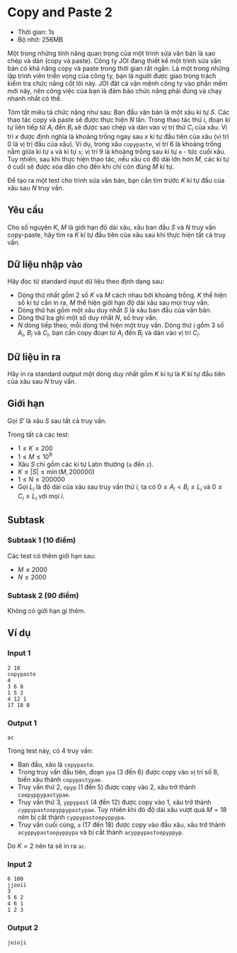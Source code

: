 # Copy and Paste 2

- Thời gian: 1s
- Bộ nhớ: 256MB

Một trong những tính năng quan trọng của một trình sửa văn bản là sao chép và dán (copy và paste). Công ty JOI đang thiết kế một trình sửa văn bản có khả năng copy và paste trong thời gian rất ngắn. Là một trong những lập trình viên triển vọng của công ty, bạn là người được giao trọng trách kiểm tra chức năng cốt lõi này. JOI đặt cả vận mệnh công ty vào phần mềm mới này, nên công việc của bạn là đảm bảo chức năng phải đúng và chạy nhanh nhất có thể.

Tóm tắt miêu tả chức năng như sau: Ban đầu văn bản là một xâu kí tự $S$. Các thao tác copy và paste sẽ được thực hiện $N$ lần. Trong thao tác thứ $i$, đoạn kí tự liên tiếp từ $A_i$ đến $B_i$ sẽ được sao chép và dán vào vị trí thứ $C_i$ của xâu. Vị trí $x$ được định nghĩa là khoảng trống ngay sau $x$ kí tự đầu tiên của xâu (vị trí $0$ là vị trị đầu của xâu). Ví dụ, trong xâu `copypaste`, vị trí $6$ là
khoảng trống nằm giữa kí tự `a` và kí tự `s`; vị trí $9$ là khoảng trống sau kí tự `e` - tức cuối xâu. Tuy nhiên, sau khi thực hiện thao tác, nếu xâu có độ dài lớn hơn $M$, các kí tự ở cuối sẽ được xóa dần cho đến khi chỉ còn đúng $M$ kí tự.

Để tạo ra một test cho trình sửa văn bản, bạn cần tìm trước $K$ kí tự đầu của xâu sau $N$ truy vấn.

## Yêu cầu

Cho số nguyên $K$, $M$ là giới hạn độ dài xâu, xâu ban đầu $S$ và $N$ truy vấn copy-paste, hãy tìm ra $K$ kí tự đầu tiên của xâu sau khi thực hiện tất cả truy vấn.

## Dữ liệu nhập vào

Hãy đọc từ standard input dữ liệu theo định dạng sau:

- Dòng thứ nhất gồm 2 số $K$ và $M$ cách nhau bởi khoảng trống. $K$ thể hiện số kí tự cần in ra, $M$ thể hiện giới hạn độ dài xâu sau mọi truy vấn. 
- Dòng thứ hai gồm một xâu duy nhất $S$ là xâu ban đầu của văn bản.
- Dòng thứ ba ghi một số duy nhất $N$, số truy vấn.
- $N$ dòng tiếp theo, mỗi dòng thể hiện một truy vấn. Dòng thứ $i$ gồm 3 số $A_i$, $B_i$ và $C_i$, bạn cần copy đoạn từ $A_i$ đến $B_i$ và dán vào vị trí $C_i$.

## Dữ liệu in ra

Hãy in ra standard output một dòng duy nhất gồm $K$ kí tự là $K$ kí tự đầu tiên của xâu sau $N$ truy vấn.

## Giới hạn

Gọi $S'$ là xâu $S$ sau tất cả truy vấn.

Trong tất cả các test:

- $1 \le K \le 200$
- $1 \le M \le 10^9$
- Xâu $S$ chỉ gồm các kí tự Latin thường (`a` đến `z`).
- $K \le |S| \le \min(M, 200 000)$
- $1 \le N \le 200 000$
- Gọi $L_i$ là độ dài của xâu sau truy vấn thứ $i$, ta có $0 \le A_i < B_i \le L_i$ và $0 \le C_i \le L_i$ với mọi $i$.

## Subtask
### Subtask 1 (10 điểm)
Các test có thêm giới hạn sau:

- $M \le 2000$
- $N \le 2000$

### Subtask 2 (90 điểm)
Không có giới hạn gì thêm.

## Ví dụ
### Input 1
```
2 18
copypaste
4
3 6 8
1 5 2
4 12 1
17 18 0
```
### Output 1
```
ac
```
Trong test này, có 4 truy vấn:

- Ban đầu, xâu là `copypaste`.
- Trong truy vấn đầu tiên, đoạn `ypa` (3 đến 6) được copy vào vị trí số $8$, biến xâu thành `copypastypae`.
- Truy vấn thứ 2, `opyp` (1 đến 5) được copy vào $2$,
xâu trở thành `coopyppypastypae`.
- Truy vấn thứ 3, `yppypast` (4 đến 12) được copy vào
$1$, xâu trở thành `cyppypastoopyppypastypae`. Tuy nhiên khi đó độ dài xâu vượt quá $M = 18$ nên bị cắt
thành `cyppypastoopyppypa`.
- Truy vấn cuối cùng, `a` (17 đến 18) được copy vào đầu xâu, xâu trở thành `acyppypastoopyppypa` và bị cắt thành `acyppypastoopyppyp`.

Do $K = 2$ nên ta sẽ in ra `ac`.

### Input 2
```
6 100
jjooii
3
5 6 2
4 6 1
1 2 3
```

### Output 2
```
joioji
```